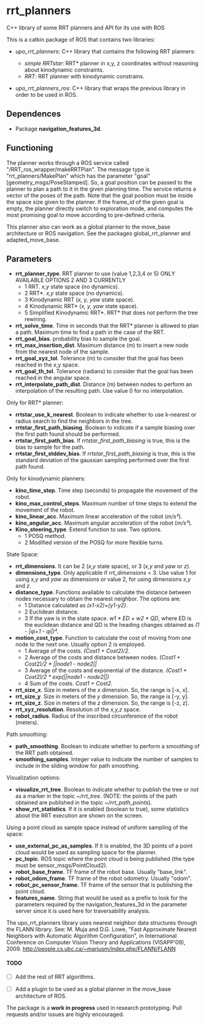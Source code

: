 # rrt_planners
C++ library of some RRT planners and API for its use with ROS

This is a catkin package of ROS that contains two libraries:

* *upo_rrt_planners*: C++ library that contains the following RRT planners:

	- *simple RRTstar*: RRT* planner in x,y, z coordinates without reasoning about kinodynamic constraints.
	- *RRT*: RRT planner with kinodynamic constrains.

* *upo_rrt_planners_ros*: C++ library that wraps the previous library in order to be used in ROS. 


## Dependences

* Package **navigation_features_3d**.

## Functioning

The planner works through a ROS service called "/RRT_ros_wrapper/makeRRTPlan". The message type is "rrt_planners/MakePlan" which has the parameter "goal" [geometry_msgs/PoseStamped]. So, a goal position can be passed to the planner to plan a path to it in the given planning time. The service returns a vector of the poses of the path. Note that the goal position must be inside the space size given to the planner.
If the frame_id of the given goal is empty, the planner directly switch to exploration mode, and computes the most promising goal to move according to pre-defined criteria.

This planner also can work as a global planner to the move_base architecture or ROS navigation. See the packages global_rrt_planner and adapted_move_base. 



## Parameters

* **rrt_planner_type**. RRT planner to use (value 1,2,3,4 or 5) ONLY AVAILABLE OPTIONS 2 AND 3 CURRENTLY
	- 1 RRT. *x,y* state space (no dynamics).
	- 2 RRT*. *x,y* state space (no dynamics).
	- 3 Kinodynamic RRT (*x, y, yaw* state space).
	- 4 Kinodynamic RRT* (*x, y, yaw* state space).
	- 5 Simplified Kinodynamic RRT*. RRT* that does not perform the tree rewiring.
* **rrt_solve_time**. Time in seconds that the RRT* planner is allowed to plan a path. Maximum time to find a path in the case of the RRT.
* **rrt_goal_bias**. probability bias to sample the goal.
* **rrt_max_insertion_dist**. Maximum distance (m) to insert a new node from the nearest node of the sample.
* **rrt_goal_xyz_tol**. Tolerance (m) to consider that the goal has been reached in the x,y space.
* **rrt_goal_th_tol**. Tolerance (radians) to consider that the goal has been reached in the angular space.
* **rrt_interpolate_path_dist**. Distance (m) between nodes to perform an interpolation of the resulting path. Use value 0 for no interpolation.

Only for RRT* planner:
* **rrtstar_use_k_nearest**. Boolean to indicate whether to use k-nearest or radius search to find the neighbors in the tree.
* **rrtstar_first_path_biasing**. Boolean to indicate if a sample biasing over the first path found should be performed.
* **rrtstar_first_path_bias**. If *rrtstar_first_path_biasing* is true, this is the bias to sample for the path.
* **rrtstar_first_stddev_bias**. If *rrtstar_first_path_biasing* is true, this is the standard deviation of the gaussian sampling performed over the first path found.


Only for kinodynamic planners:
* **kino_time_step**. Time step (seconds) to propagate the movement of the robot.
* **kino_max_control_steps**. Maximum number of time steps to extend the movement of the robot.
* **kino_linear_acc**. Maximum linear acceleration of the robot (*m/s²*).
* **kino_angular_acc**. Maximum angular acceleration of the robot (*m/s²*).
* **Kino_steering_type**. Extend function to use. Two options.
	- 1 POSQ method.
	- 2 Modified version of the POSQ for more flexible turns.

State Space:
* **rrt_dimensions**. It can be 2 (*x,y* state space), or 3 (*x,y* and *yaw* or *z*).
* **dimensions_type**. Only applicable if *rrt_dimensions* = 3. Use value 1 for using *x,y* and *yaw* as dimensions or value 2, for using dimensions *x,y* and *z*.
* **distance_type**. Functions available to calculate the distance between nodes necessary to obtain the nearest neighbor. The options are:
	- 1 Distance calculated as *(x1-x2)+(y1-y2)*.
	- 2 Euclidean distance.
	- 3 If the yaw is in the state space. *w1 * ED + w2 * QD*, where ED is the euclidean distance and QD is the heading changes obtained as *(1 - |qi+1 - qi|)²*. 
* **motion_cost_type**. Function to calculate the cost of moving from one node to the next one. Usually option 2 is employed.
	- 1 Average of the costs. *(Cost1 + Cost2)/2*.
	- 2 Average of the costs and distance between nodes. *(Cost1 + Cost2)/2 * ||node1 - node2||*
	- 3 Average of the costs and exponential of the distance. *(Cost1 + Cost2)/2 * exp(||node1 - node2||)*
	- 4 Sum of the costs. *Cost1 + Cost2*.
* **rrt_size_x**. Size in meters of the *x* dimension. So, the range is [-x, x].
* **rrt_size_y**. Size in meters of the *y* dimension. So, the range is [-y, y].
* **rrt_size_z**. Size in meters of the *z* dimension. So, the range is [-z, z].
* **rrt_xyz_resolution**. Resolution of the *x,y,z* space.
* **robot_radius**. Radius of the inscribed circunference of the robot (meters).

Path smoothing:
* **path_smoothing**. Boolean to indicate whether to perform a smoothing of the RRT path obtained.
* **smoothing_samples**. Integer value to indicate the number of samples to include in the sliding window for path smoothing.

Visualization options:
* **visualize_rrt_tree**. Boolean to indicate whether to publish the tree or not as a marker in the topic *~/rrt_tree*. (NOTE: the points of the path obtained are published in the topic *~/rrt_path_points*).
* **show_rrt_statistics**. If it is enabled (boolean to true), some statistics about the RRT execution are shown on the screen.


Using a point cloud as sample space instead of uniform sampling of the space:
* **use_external_pc_as_samples**. If it is enabled, the 3D points of a point cloud would be used as sampling space for the planner.
* **pc_topic**. ROS topic where the point cloud is being published (the type must be sensor_msgs/PointCloud2).
* **robot_base_frame**. TF frame of the robot base. Usually "base_link".
* **robot_odom_frame**. TF frame of the robot odometry. Usually "odom".
* **robot_pc_sensor_frame**. TF frame of the sensor that is publishing the point cloud.
* **features_name**. String that would be used as a prefix to look for the parameters required by the navigation_features_3d in the parameter server since it is used here for traversability analysis.    


The upo_rrt_planners library uses nearest neighbor data structures through the FLANN library. See: M. Muja and D.G. Lowe, "Fast Approximate Nearest Neighbors with Automatic Algorithm Configuration", in International Conference on Computer Vision Theory and Applications (VISAPP'09), 2009. http://people.cs.ubc.ca/~mariusm/index.php/FLANN/FLANN

#### TODO 
- [ ] Add the rest of RRT algorithms.
- [ ] Add a plugin to be used as a global planner in the move_base architecture of ROS.


The package is a **work in progress** used in research prototyping. Pull requests and/or issues are highly encouraged.
